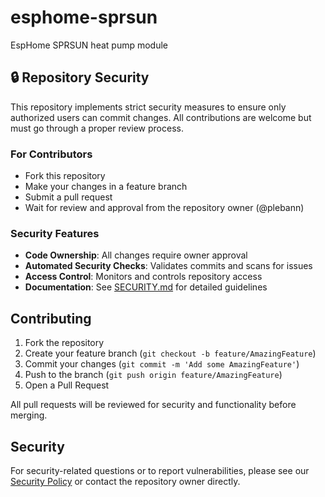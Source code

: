 # esphome-sprsun

EspHome SPRSUN heat pump module

## 🔒 Repository Security

This repository implements strict security measures to ensure only authorized users can commit changes. All contributions are welcome but must go through a proper review process.

### For Contributors
- Fork this repository
- Make your changes in a feature branch
- Submit a pull request
- Wait for review and approval from the repository owner (@plebann)

### Security Features
- **Code Ownership**: All changes require owner approval
- **Automated Security Checks**: Validates commits and scans for issues
- **Access Control**: Monitors and controls repository access
- **Documentation**: See [SECURITY.md](SECURITY.md) for detailed guidelines

## Contributing

1. Fork the repository
2. Create your feature branch (`git checkout -b feature/AmazingFeature`)
3. Commit your changes (`git commit -m 'Add some AmazingFeature'`)
4. Push to the branch (`git push origin feature/AmazingFeature`)
5. Open a Pull Request

All pull requests will be reviewed for security and functionality before merging.

## Security

For security-related questions or to report vulnerabilities, please see our [Security Policy](SECURITY.md) or contact the repository owner directly.